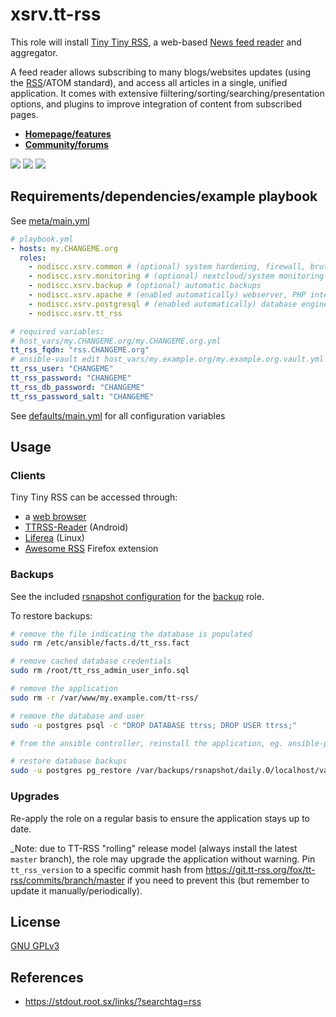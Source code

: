 # xsrv.tt-rss

This role will install [Tiny Tiny RSS](https://tt-rss.org/), a web-based [News feed reader](https://en.wikipedia.org/wiki/News_aggregator) and aggregator.

A feed reader allows subscribing to many blogs/websites updates (using the [RSS](https://en.wikipedia.org/wiki/RSS)/ATOM standard), and access all articles in a single, unified application. It comes with extensive fiiltering/sorting/searching/presentation options, and plugins to improve integration of content from subscribed pages.

* **[Homepage/features](https://tt-rss.org/)**
* **[Community/forums](https://discourse.tt-rss.org/)**

[![](https://i.imgur.com/UoKs3x1.png)](https://i.imgur.com/yDozQPU.jpg)
[![](https://i.imgur.com/7oO67Xq.png)](https://i.imgur.com/rNTiRva.png)
[![](https://i.imgur.com/CqoOfXo.png)](https://i.imgur.com/mv2fppi.jpg)


## Requirements/dependencies/example playbook

See [meta/main.yml](meta/main.yml)

```yaml
# playbook.yml
- hosts: my.CHANGEME.org
  roles:
    - nodiscc.xsrv.common # (optional) system hardening, firewall, bruteforce prevention
    - nodiscc.xsrv.monitoring # (optional) nextcloud/system monitoring and health checks
    - nodiscc.xsrv.backup # (optional) automatic backups
    - nodiscc.xsrv.apache # (enabled automatically) webserver, PHP interpreter and SSL certificates
    - nodiscc.xsrv.postgresql # (enabled automatically) database engine
    - nodiscc.xsrv.tt_rss

# required variables:
# host_vars/my.CHANGEME.org/my.CHANGEME.org.yml  
tt_rss_fqdn: "rss.CHANGEME.org"
# ansible-vault edit host_vars/my.example.org/my.example.org.vault.yml
tt_rss_user: "CHANGEME"
tt_rss_password: "CHANGEME"
tt_rss_db_password: "CHANGEME"
tt_rss_password_salt: "CHANGEME"
```

See [defaults/main.yml](defaults/main.yml) for all configuration variables


## Usage

### Clients

Tiny Tiny RSS can be accessed through:

- a [web browser](https://www.mozilla.org/firefox/)
- [TTRSS-Reader](https://f-droid.org/repository/browse/?fdid=org.ttrssreader) (Android)
- [Liferea](https://lzone.de/liferea/) (Linux)
- [Awesome RSS](https://addons.mozilla.org/en-US/firefox/addon/awesome-rss/) Firefox extension


### Backups

See the included [rsnapshot configuration](templates/etc_rsnapshot.tt-rss.conf.j2) for the [backup](../backup/README.md) role.

To restore backups:

```bash
# remove the file indicating the database is populated
sudo rm /etc/ansible/facts.d/tt_rss.fact

# remove cached database credentials
sudo rm /root/tt_rss_admin_user_info.sql

# remove the application
sudo rm -r /var/www/my.example.com/tt-rss/

# remove the database and user
sudo -u postgres psql -c "DROP DATABASE ttrss; DROP USER ttrss;"

# from the ansible controller, reinstall the application, eg. ansible-playbook playbook.yml

# restore database backups
sudo -u postgres pg_restore /var/backups/rsnapshot/daily.0/localhost/var/backups/postgresql/ttrss.sql
```


### Upgrades

Re-apply the role on a regular basis to ensure the application stays up to date.

_Note: due to TT-RSS "rolling" release model (always install the latest `master` branch), the role may upgrade the application without warning. Pin `tt_rss_version` to a specific commit hash from https://git.tt-rss.org/fox/tt-rss/commits/branch/master if you need to prevent this (but remember to update it manually/periodically).


## License

[GNU GPLv3](../../LICENSE)


## References

- https://stdout.root.sx/links/?searchtag=rss
